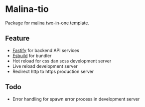 # Malina-tio

Package for [malina two-in-one template](https://github.com/ulmzr/malina-tio-template).

## Feature

-  [Fastify](https://fastify.io) for backend API services
-  [Esbuild](https://esbuild.github.io/) for bundler
-  Hot reload for css dan scss development server
-  Live reload development server
-  Redirect http to https production server

## Todo

-  Error handling for spawn error process in development server
